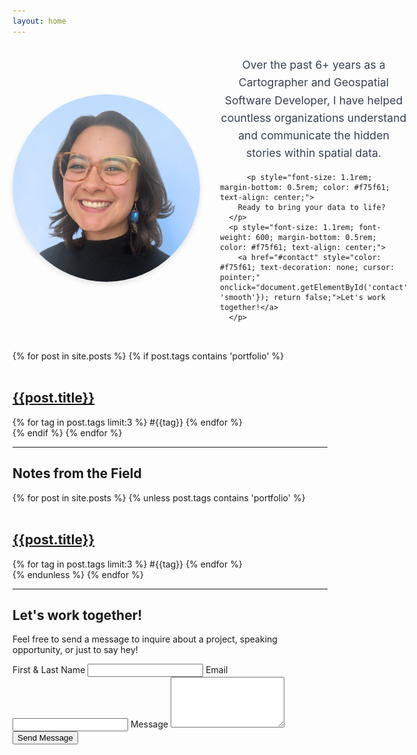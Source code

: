 ```yaml
---
layout: home
---
```

<div id="about" style="display: flex; align-items: center; gap: 2rem; margin-bottom: 2rem; width: 100%; max-width: none; flex-wrap: nowrap;">
  <img src="/assets/images/2024-chiara-portrait.png" 
       alt="Chiara portrait" 
       style="max-width: 300px; width: 300px; height: 300px; object-fit: cover; border-radius: 50%; box-shadow: 0 4px 8px rgba(0, 0, 0, 0.1); flex-shrink: 0;" />
  
  <div style="flex: 1; min-width: 300px; text-align: left; max-width: none;">
    <p style="font-size: 1.1rem; line-height: 1.6; margin-bottom: 1rem; color: #374151; text-align: center;">
      Over the past 6+ years as a Cartographer and Geospatial Software Developer, I have helped countless organizations understand and communicate the hidden stories within spatial data.
    </p>
    
          <p style="font-size: 1.1rem; margin-bottom: 0.5rem; color: #f75f61; text-align: center;">
        Ready to bring your data to life?
      </p>
      <p style="font-size: 1.1rem; font-weight: 600; margin-bottom: 0.5rem; color: #f75f61; text-align: center;">
        <a href="#contact" style="color: #f75f61; text-decoration: none; cursor: pointer;" onclick="document.getElementById('contact').scrollIntoView({behavior: 'smooth'}); return false;">Let's work together!</a>
      </p>
  </div>
</div>

<div id="portfolio" class="md:w-4/5 mx-auto gap-4 md:gap-6 columns-2 md:columns-3 mb-10">
  {% for post in site.posts %}
    {% if post.tags contains 'portfolio' %}
    <div class="md:fadeIn pb-8 mb-8 break-inside-avoid-column ">
      <div class="hover:underline hover:decoration-2 hover:underline-offset-4 transition ease-in-out delay-150 hover:-translate-y-1 hover:scale-104 duration-300">
        <a href="{{ post.url | relative_url }}">
          <img src="{{ post.image | relative_url }}" alt="" class="w-full max-w-screen-sm h-auto shadow-md rounded-lg">
          <h2 class="text-lg md:text-xl lg:text-2xl pt-5 text-ellipsis overflow-hidden">{{post.title}}</h2>
        </a>
      </div>
      <div class="pt-2">
        {% for tag in post.tags limit:3 %}
        <span class="text-xs text-slate-700 dark:text-slate-100/80 align-middle">#{{tag}}</span>
        {% endfor %}
      </div>
    </div>
    {% endif %}
  {% endfor %}
</div>

---

## Notes from the Field

<div id="blog" class="md:w-4/5 mx-auto gap-4 md:gap-6 columns-2 md:columns-3 mb-10">
  {% for post in site.posts %}
    {% unless post.tags contains 'portfolio' %}
    <div class="md:fadeIn pb-8 mb-8 break-inside-avoid-column ">
      <div class="hover:underline hover:decoration-2 hover:underline-offset-4 transition ease-in-out delay-150 hover:-translate-y-1 hover:scale-104 duration-300">
        <a href="{{ post.url | relative_url }}">
          <img src="{{ post.image | relative_url }}" alt="" class="w-full max-w-screen-sm h-auto shadow-md rounded-lg">
          <h2 class="text-lg md:text-xl lg:text-2xl pt-5 text-ellipsis overflow-hidden">{{post.title}}</h2>
        </a>
      </div>
      <div class="pt-2">
        {% for tag in post.tags limit:3 %}
        <span class="text-xs text-slate-700 dark:text-slate-100/80 align-middle">#{{tag}}</span>
        {% endfor %}
      </div>
    </div>
    {% endunless %}
  {% endfor %}
</div>

---

## Let's work together!

Feel free to send a message to inquire about a project, speaking opportunity, or just to say hey!

<div id="contact">
<form action="https://formspree.io/f/mvgklnaj" method="POST" class="mt-6 space-y-4 max-w-md mx-auto">
  <label class="block">
    <span class="text-gray-700 dark:text-gray-300">First & Last Name</span>
    <input type="text" name="name" required class="mt-1 block w-full border rounded-md p-2 bg-white dark:bg-gray-800 border-gray-300 dark:border-gray-600 text-gray-900 dark:text-white">
  </label>

  <label class="block">
    <span class="text-gray-700 dark:text-gray-300">Email</span>
    <input type="email" name="_replyto" required class="mt-1 block w-full border rounded-md p-2 bg-white dark:bg-gray-800 border-gray-300 dark:border-gray-600 text-gray-900 dark:text-white">
  </label>

  <label class="block">
    <span class="text-gray-700 dark:text-gray-300">Message</span>
    <textarea name="message" rows="5" required class="mt-1 block w-full border rounded-md p-2 bg-white dark:bg-gray-800 border-gray-300 dark:border-gray-600 text-gray-900 dark:text-white"></textarea>
  </label>

  <button type="submit" class="w-full px-4 py-2 border rounded text-gray-700 dark:text-white border-gray-300 dark:border-gray-600 hover:bg-gray-200 dark:hover:bg-gray-700 transition-colors duration-200">
    Send Message
  </button>
</form>
</div>
